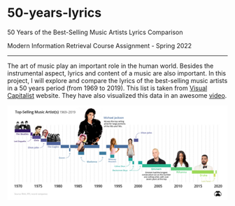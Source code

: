 # 50-years-lyrics

50 Years of the Best-Selling Music Artists Lyrics Comparison

Modern Information Retrieval Course Assignment - Spring 2022

---

The art of music play an important role in the human world. Besides the instrumental aspect, lyrics and content of a music are also important. In this project, I will explore and compare the lyrics of the best-selling music artists in a 50 years period (from 1969 to 2019). This list is taken from [Visual Capitalist](https://www.visualcapitalist.com/chart-toppers-50-years-of-the-best-selling-music-artists/) website. They have also visualized this data in an awesome [video](https://www.youtube.com/watch?v=a3w8I8boc_I).

![top-seller-chart](resources/top-sellers-chart.jpg)
